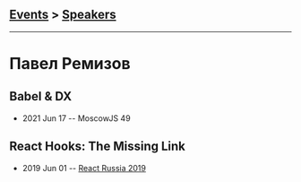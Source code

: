 ## [Events](../README.md) > [Speakers](../speakers.md)
---

# Павел Ремизов

## Babel &amp; DX
- 2021 Jun 17 -- MoscowJS 49    
## React Hooks: The Missing Link
- 2019 Jun 01 -- [React Russia 2019](https://www.youtube.com/watch?v=cRtAjTFM7M4)    
